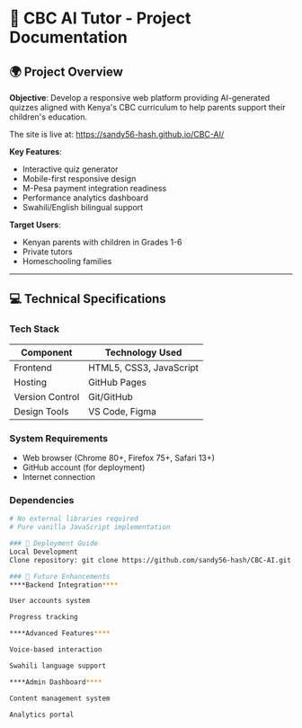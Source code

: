 # 📄 CBC AI Tutor - Project Documentation

## 🌍 Project Overview
**Objective**: Develop a responsive web platform providing AI-generated quizzes aligned with Kenya's CBC curriculum to help parents support their children's education.

The site is live at: https://sandy56-hash.github.io/CBC-AI/

**Key Features**:
- Interactive quiz generator
- Mobile-first responsive design
- M-Pesa payment integration readiness
- Performance analytics dashboard
- Swahili/English bilingual support

**Target Users**:
- Kenyan parents with children in Grades 1-6
- Private tutors
- Homeschooling families

---

## 💻 Technical Specifications

### Tech Stack
| Component       | Technology Used          |
|-----------------|-------------------------|
| Frontend        | HTML5, CSS3, JavaScript |
| Hosting         | GitHub Pages            |
| Version Control | Git/GitHub              |
| Design Tools    | VS Code, Figma          |

### System Requirements
- Web browser (Chrome 80+, Firefox 75+, Safari 13+)
- GitHub account (for deployment)
- Internet connection

### Dependencies
```bash
# No external libraries required
# Pure vanilla JavaScript implementation

### 🚀 Deployment Guide
Local Development
Clone repository: git clone https://github.com/sandy56-hash/CBC-AI.git

### 🔮 Future Enhancements
****Backend Integration****

User accounts system

Progress tracking

****Advanced Features****

Voice-based interaction

Swahili language support

****Admin Dashboard****

Content management system

Analytics portal
